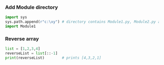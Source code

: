 ### Add Module directory
```python
import sys
sys.path.append(r"c:\xy") # directory contains Module1.py, Module2.py and so on
import Module1
```

### Reverse array
```python
list = [1,2,3,4]
reverseList = list[::-1]
print(reverseList)        # prints [4,3,2,1]
```
